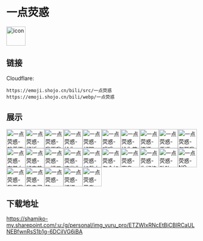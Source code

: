 # 一点荧惑
<img src="https://emoji.shojo.cn/bili/src/一点荧惑/icon.png" width="50" height="50" alt="icon">

## 链接
Cloudflare:
```
https://emoji.shojo.cn/bili/src/一点荧惑
https://emoji.shojo.cn/bili/webp/一点荧惑
```
## 展示
<img src="https://emoji.shojo.cn/bili/src/一点荧惑/一点荧惑-赖着不走.png" width="50" height="50" alt="一点荧惑-赖着不走"><img src="https://emoji.shojo.cn/bili/src/一点荧惑/一点荧惑-打折.png" width="50" height="50" alt="一点荧惑-打折"><img src="https://emoji.shojo.cn/bili/src/一点荧惑/一点荧惑-我画我画.png" width="50" height="50" alt="一点荧惑-我画我画"><img src="https://emoji.shojo.cn/bili/src/一点荧惑/一点荧惑-给你一拳.png" width="50" height="50" alt="一点荧惑-给你一拳"><img src="https://emoji.shojo.cn/bili/src/一点荧惑/一点荧惑-好耶.png" width="50" height="50" alt="一点荧惑-好耶"><img src="https://emoji.shojo.cn/bili/src/一点荧惑/一点荧惑-哼哼.png" width="50" height="50" alt="一点荧惑-哼哼"><img src="https://emoji.shojo.cn/bili/src/一点荧惑/一点荧惑-给你花花.png" width="50" height="50" alt="一点荧惑-给你花花"><img src="https://emoji.shojo.cn/bili/src/一点荧惑/一点荧惑-流汗.png" width="50" height="50" alt="一点荧惑-流汗"><img src="https://emoji.shojo.cn/bili/src/一点荧惑/一点荧惑-无语.png" width="50" height="50" alt="一点荧惑-无语"><img src="https://emoji.shojo.cn/bili/src/一点荧惑/一点荧惑-气死我啦.png" width="50" height="50" alt="一点荧惑-气死我啦"><img src="https://emoji.shojo.cn/bili/src/一点荧惑/一点荧惑-有美女.png" width="50" height="50" alt="一点荧惑-有美女"><img src="https://emoji.shojo.cn/bili/src/一点荧惑/一点荧惑-好害羞.png" width="50" height="50" alt="一点荧惑-好害羞"><img src="https://emoji.shojo.cn/bili/src/一点荧惑/一点荧惑-一键三连.png" width="50" height="50" alt="一点荧惑-一键三连"><img src="https://emoji.shojo.cn/bili/src/一点荧惑/一点荧惑-这些你有吗.png" width="50" height="50" alt="一点荧惑-这些你有吗"><img src="https://emoji.shojo.cn/bili/src/一点荧惑/一点荧惑-加载中.png" width="50" height="50" alt="一点荧惑-加载中"><img src="https://emoji.shojo.cn/bili/src/一点荧惑/一点荧惑-怎会如此.png" width="50" height="50" alt="一点荧惑-怎会如此"><img src="https://emoji.shojo.cn/bili/src/一点荧惑/一点荧惑-窒息.png" width="50" height="50" alt="一点荧惑-窒息"><img src="https://emoji.shojo.cn/bili/src/一点荧惑/一点荧惑-你好棒棒.png" width="50" height="50" alt="一点荧惑-你好棒棒"><img src="https://emoji.shojo.cn/bili/src/一点荧惑/一点荧惑-贴贴.png" width="50" height="50" alt="一点荧惑-贴贴"><img src="https://emoji.shojo.cn/bili/src/一点荧惑/一点荧惑-NO.png" width="50" height="50" alt="一点荧惑-NO"><img src="https://emoji.shojo.cn/bili/src/一点荧惑/一点荧惑-我要我要.png" width="50" height="50" alt="一点荧惑-我要我要"><img src="https://emoji.shojo.cn/bili/src/一点荧惑/一点荧惑-我去买橘子.png" width="50" height="50" alt="一点荧惑-我去买橘子"><img src="https://emoji.shojo.cn/bili/src/一点荧惑/一点荧惑-略.png" width="50" height="50" alt="一点荧惑-略"><img src="https://emoji.shojo.cn/bili/src/一点荧惑/一点荧惑-搓搓.png" width="50" height="50" alt="一点荧惑-搓搓"><img src="https://emoji.shojo.cn/bili/src/一点荧惑/一点荧惑-思考.png" width="50" height="50" alt="一点荧惑-思考">

## 下载地址

https://shamiko-my.sharepoint.com/:u:/g/personal/img_yuru_pro/ETZWIxRNcEtBiCBlRCaULNEBfwnRsS1b1g-6DCiIVG6iBA